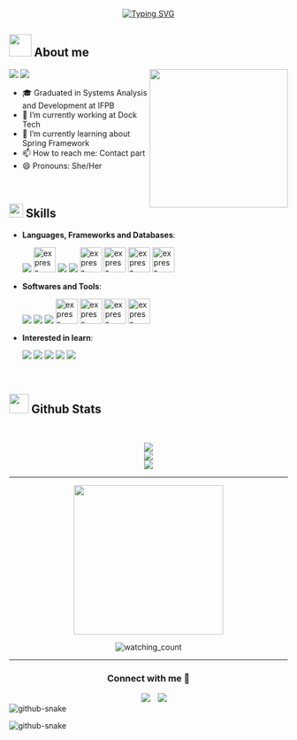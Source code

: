 <p align="center">
<a href="https://git.io/typing-svg"><img src="https://readme-typing-svg.demolab.com?font=Georgia&size=24&pause=1000&color=FF69B4&center=true&vCenter=true&random=false&width=500&lines=Hi!+I'm+Keilla+%F0%9F%91%8B" alt="Typing SVG" /></a>
</p>

## <picture><img src = "https://user-images.githubusercontent.com/64439609/213525571-a0b12213-7e89-48df-a45f-153c78f3cf5e.png" width =40px></picture> **About me**

<img align="right" src="https://media.giphy.com/media/4XXo8A7CIW1lZGgdhm/giphy.gif" width="250" height="250"></img>
 <p align="left">
  <img src="https://img.shields.io/badge/Focus-Backend%20Development-violet" />
  <img src="https://img.shields.io/badge/Languages-Portuguese-violet" />
</p>

- 🎓 Graduated in Systems Analysis and Development at IFPB
- 🔭 I’m currently working at Dock Tech
- 🌱 I’m currently learning about Spring Framework
- 📫 How to reach me: Contact part
- 😄 Pronouns: She/Her

<br>

## <img src="https://media2.giphy.com/media/QssGEmpkyEOhBCb7e1/giphy.gif?cid=ecf05e47a0n3gi1bfqntqmob8g9aid1oyj2wr3ds3mg700bl&rid=giphy.gif" width ="25"><b> Skills</b>
<p align="center">

- **Languages, Frameworks and Databases**:
    
     <img src="https://img.icons8.com/color/48/000000/java-coffee-cup-logo.png"/>
     <img src="https://www.svgrepo.com/show/376350/spring.svg" alt="express" width="40" height="45"/>
     <img src="https://img.icons8.com/color/48/000000/python.png"/>
     <img src="https://img.icons8.com/color/48/000000/javascript.png"/>
     <img src="https://www.svgrepo.com/show/452092/react.svg" alt="express" width="40" height="45"/>
     <img src="https://www.svgrepo.com/show/303251/mysql-logo.svg" alt="express" width="40" height="45"/>
     <img src="https://www.svgrepo.com/show/354200/postgresql.svg" alt="express" width="40" height="45"/>
     <img src="https://www.svgrepo.com/show/331488/mongodb.svg" alt="express" width="40" height="45"/>
     

- **Softwares and Tools**:

    <img src="https://img.icons8.com/color/48/000000/github.png"/>
    <img src="https://img.icons8.com/color/48/000000/gitlab.png"/>
    <img src="https://img.icons8.com/color/48/000000/intellij-idea.png"/>
    <img src="https://www.svgrepo.com/show/354237/pycharm.svg" alt="express" width="40" height="45"/>
    <img src="https://www.svgrepo.com/show/452129/vs-code.svg" alt="express" width="40" height="45"/>
    <img src="https://www.svgrepo.com/show/354202/postman-icon.svg" alt="express" width="40" height="45"/>
    <img src="https://www.svgrepo.com/show/353904/insomnia.svg" alt="express" width="40" height="45"/>
  
   
- **Interested in learn**:

   <img src="https://img.icons8.com/color/48/000000/kotlin.png"/>
   <img src="https://img.icons8.com/color/48/000000/golang.png"/>
   <img src="https://img.icons8.com/color/48/000000/typescript.png"/>
   <img src="https://img.icons8.com/color/48/000000/react-native.png"/>
   <img src="https://img.icons8.com/color/48/000000/docker.png"/>  
</p>
<br>

## <img src="https://media.giphy.com/media/iY8CRBdQXODJSCERIr/giphy.gif" width="35"><b> Github Stats </b>
<br>

<div align="center">

![](https://github-readme-stats.vercel.app/api?username=KeillaV&theme=dracula&hide_border=false&include_all_commits=true&count_private=true)<br/>
![](https://github-readme-streak-stats.herokuapp.com/?user=KeillaV&theme=dracula&hide_border=false)<br/>
![](https://github-readme-stats.vercel.app/api/top-langs/?username=KeillaV&theme=dracula&hide_border=false&include_all_commits=true&count_private=true&layout=compact)
	
</a>
</div>

-----
<p align="center"> 
<img src="https://media.giphy.com/media/QvpqTCiEcwtvx6wwJK/giphy.gif" width="270" height="270" frameBorder="0" class="giphy-embed"></img>
</p>
<p align="center">
<img src="https://komarev.com/ghpvc/?username=KeillaV&color=ff69b4" alt="watching_count" />
 </p>
 
-----

<h3 align="center" >Connect with me 🤝 </h3>

<p align="center">

 <div align="center"  class="icons-social" style="margin-left: 10px;">
        <a   target="_blank" href="https://www.linkedin.com/in/keilla-vitória-felipe-bezerra-785437221/">
			<img src="https://img.icons8.com/doodle/40/000000/linkedin--v2.png" style="margin-left: 10px;" ></a>
        <a style="margin-left: 10px;" target="_blank" href="https://github.com/KeillaV/">
		<img src="https://img.icons8.com/doodle/40/000000/github--v1.png"></a>
      </div>

<picture>
  <source media="(prefers-color-scheme: dark)" srcset="github-snake-dark.svg" />
  <source media="(prefers-color-scheme: light)" srcset="github-snake.svg" />
  <img alt="github-snake" src="github-snake.svg" />
</picture>
</p>
<picture>
  <source media="(prefers-color-scheme: dark)" srcset="./images/github-user-dark.svg" />
    <source media="(prefers-color-scheme: light)" srcset="./images/github-user-light.svg" />
  <img alt="github-snake" src="./images/github-user-dark.svg" />
</picture>
</div>
